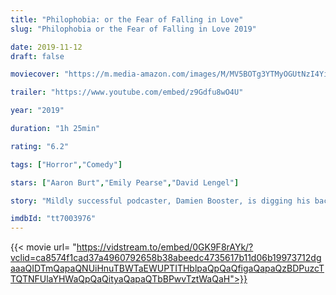 ```yaml
---
title: "Philophobia: or the Fear of Falling in Love"
slug: "Philophobia or the Fear of Falling in Love 2019"

date: 2019-11-12
draft: false

moviecover: "https://m.media-amazon.com/images/M/MV5BOTg3YTMyOGUtNzI4Yi00YTY2LWJmZTAtNzQzMGZlMzYxODBhXkEyXkFqcGdeQXVyMzQxODUyODI@._V1_UX182_CR0,0,182,268_AL_.jpg"

trailer: "https://www.youtube.com/embed/z9Gdfu8wO4U"

year: "2019"

duration: "1h 25min"

rating: "6.2"

tags: ["Horror","Comedy"]

stars: ["Aaron Burt","Emily Pearse","David Lengel"]

story: "Mildly successful podcaster, Damien Booster, is digging his bachelor lifestyle until a frequent hookup confesses her love for him while delivering an ultimatum."

imdbId: "tt7003976"
---
```


{{< movie url= "https://vidstream.to/embed/0GK9F8rAYk/?vclid=ca8574f1cad37a4960792658b38abeedc4735617b11d06b19973712dgaaaQIDTmQapaQNUiHnuTBWTaEWUPTITHblpaQpQaQfigaQapaQzBDPuzcTTQTNFUlaYHWaQpQaQityaQapaQTbBPwvTztWaQaH">}}
